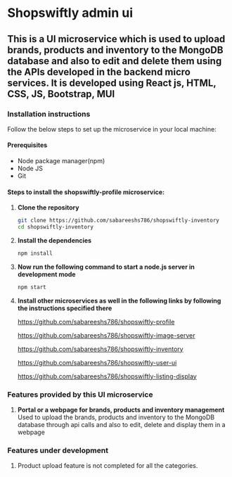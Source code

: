 # Shopswiftly admin ui
## This is a UI microservice which is used to upload brands, products and inventory to the MongoDB database and also to edit and delete them using the APIs developed in the backend micro services. It is developed using React js, HTML, CSS, JS, Bootstrap, MUI

### Installation instructions

Follow the below steps to set up the microservice in your local machine:

#### Prerequisites
- Node package manager(npm)
- Node JS
- Git

#### Steps to install the shopswiftly-profile microservice:

1. **Clone the repository**
    ```bash
   git clone https://github.com/sabareeshs786/shopswiftly-inventory
   cd shopswiftly-inventory

2. **Install the dependencies**
   ```bash
   npm install

3. **Now run the following command to start a node.js server in development mode**
    ```bash
    npm start
    ```
4. **Install other microservices as well in the following links by following the instructions specified there**
    
    https://github.com/sabareeshs786/shopswiftly-profile
    
    https://github.com/sabareeshs786/shopswiftly-image-server
    
    https://github.com/sabareeshs786/shopswiftly-inventory
    
    https://github.com/sabareeshs786/shopswiftly-user-ui

    https://github.com/sabareeshs786/shopswiftly-listing-display

### Features provided by this UI microservice

1. **Portal or a webpage for brands, products and inventory management**
    Used to upload the brands, products and inventory to the MongoDB database through api calls and also to edit, delete and display them in a webpage

### Features under development

1. Product upload feature is not completed for all the categories.

   
